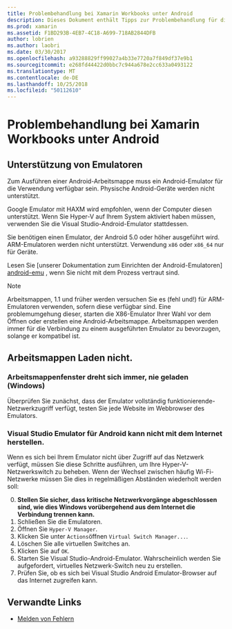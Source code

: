 ```yaml
---
title: Problembehandlung bei Xamarin Workbooks unter Android
description: Dieses Dokument enthält Tipps zur Problembehandlung für die Arbeit mit Xamarin Workbooks unter Android. Es wird erläutert, Unterstützung von Emulatoren, Arbeitsmappen, die nicht geladen werden und anderen Themen.
ms.prod: xamarin
ms.assetid: F1BD293B-4EB7-4C18-A699-718AB2844DFB
author: lobrien
ms.author: laobri
ms.date: 03/30/2017
ms.openlocfilehash: a93288829ff99027a4b33e7720a7f849df37e9b1
ms.sourcegitcommit: e268fd44422d0bbc7c944a678e2cc633a0493122
ms.translationtype: MT
ms.contentlocale: de-DE
ms.lasthandoff: 10/25/2018
ms.locfileid: "50112610"
---
```

# <a name="troubleshooting-xamarin-workbooks-on-android"></a>Problembehandlung bei Xamarin Workbooks unter Android

## <a name="emulator-support"></a>Unterstützung von Emulatoren

Zum Ausführen einer Android-Arbeitsmappe muss ein Android-Emulator für die Verwendung verfügbar sein. Physische Android-Geräte werden nicht unterstützt.

Google Emulator mit HAXM wird empfohlen, wenn der Computer diesen unterstützt.
Wenn Sie Hyper-V auf Ihrem System aktiviert haben müssen, verwenden Sie die Visual Studio-Android-Emulator stattdessen.

Sie benötigen einen Emulator, der Android 5.0 oder höher ausgeführt wird. ARM-Emulatoren werden nicht unterstützt. Verwendung `x86` oder `x86_64` nur für Geräte.

Lesen Sie [unserer Dokumentation zum Einrichten der Android-Emulatoren] [ android-emu] , wenn Sie nicht mit dem Prozess vertraut sind.

> [!NOTE]
> Arbeitsmappen, 1.1 und früher werden versuchen Sie es (fehl und!) für ARM-Emulatoren verwenden, sofern diese verfügbar sind. Eine problemumgehung dieser, starten die X86-Emulator Ihrer Wahl vor dem Öffnen oder erstellen eine Android-Arbeitsmappe. Arbeitsmappen werden immer für die Verbindung zu einem ausgeführten Emulator zu bevorzugen, solange er kompatibel ist.

## <a name="workbooks-wont-load"></a>Arbeitsmappen Laden nicht.

### <a name="workbook-window-spins-forever-never-loads-windows"></a>Arbeitsmappenfenster dreht sich immer, nie geladen (Windows)

Überprüfen Sie zunächst, dass der Emulator vollständig funktionierende-Netzwerkzugriff verfügt, testen Sie jede Website im Webbrowser des Emulators.

### <a name="visual-studio-android-emulator-cannot-connect-to-the-internet"></a>Visual Studio Emulator für Android kann nicht mit dem Internet herstellen.

Wenn es sich bei Ihrem Emulator nicht über Zugriff auf das Netzwerk verfügt, müssen Sie diese Schritte ausführen, um Ihre Hyper-V-Netzwerkswitch zu beheben. Wenn der Wechsel zwischen häufig Wi-Fi-Netzwerke müssen Sie dies in regelmäßigen Abständen wiederholt werden soll:

0. **Stellen Sie sicher, dass kritische Netzwerkvorgänge abgeschlossen sind, wie dies Windows vorübergehend aus dem Internet die Verbindung trennen kann.**
1. Schließen Sie die Emulatoren.
2. Öffnen Sie `Hyper-V Manager`.
3. Klicken Sie unter `Actions`öffnen `Virtual Switch Manager...`.
4. Löschen Sie alle virtuellen Switches an.
5. Klicken Sie auf `OK`.
6. Starten Sie Visual Studio-Android-Emulator. Wahrscheinlich werden Sie aufgefordert, virtuelles Netzwerk-Switch neu zu erstellen.
7. Prüfen Sie, ob es sich bei Visual Studio Android Emulator-Browser auf das Internet zugreifen kann.

[android-emu]: https://developer.xamarin.com/guides/android/deployment,_testing,_and_metrics/debug-on-emulator/


## <a name="related-links"></a>Verwandte Links

- [Melden von Fehlern](~/tools/workbooks/install.md#reporting-bugs)
